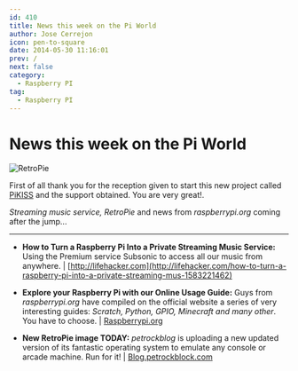```yaml
---
id: 410
title: News this week on the Pi World
author: Jose Cerrejon
icon: pen-to-square
date: 2014-05-30 11:16:01
prev: /
next: false
category:
  - Raspberry PI
tag:
  - Raspberry PI
---
```


# News this week on the Pi World

![RetroPie](/images/RetroPie_06.jpg)

First of all thank you for the reception given to start this new project called [PiKISS](/post.php?id=409) and the support obtained. You are very great!.

*Streaming music service, RetroPie* and news from *raspberrypi.org* coming after the jump...

- - -
* **How to Turn a Raspberry Pi Into a Private Streaming Music Service:** Using the Premium service Subsonic to access all our music from anywhere. | [http://lifehacker.com](http://lifehacker.com/how-to-turn-a-raspberry-pi-into-a-private-streaming-mus-1583221462)

* **Explore your Raspberry Pi with our Online Usage Guide:** Guys from *raspberrypi.org* have compiled on the official website a series of very interesting guides: *Scratch, Python, GPIO, Minecraft and many other*. You have to choose. | [Raspberrypi.org](http://www.raspberrypi.org/explore-your-raspberry-pi-with-our-usage-guide/)

* **New RetroPie image TODAY:** *petrockblog* is uploading a new updated version of its fantastic operating system to emulate any console or arcade machine. Run for it! | [Blog.petrockblock.com](http://blog.petrockblock.com/download/retropie-project-image/)